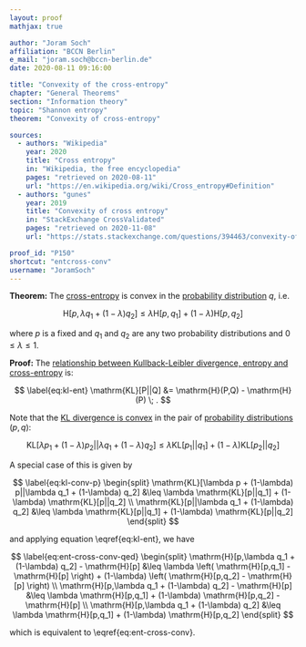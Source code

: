 ```yaml
---
layout: proof
mathjax: true

author: "Joram Soch"
affiliation: "BCCN Berlin"
e_mail: "joram.soch@bccn-berlin.de"
date: 2020-08-11 09:16:00

title: "Convexity of the cross-entropy"
chapter: "General Theorems"
section: "Information theory"
topic: "Shannon entropy"
theorem: "Convexity of cross-entropy"

sources:
  - authors: "Wikipedia"
    year: 2020
    title: "Cross entropy"
    in: "Wikipedia, the free encyclopedia"
    pages: "retrieved on 2020-08-11"
    url: "https://en.wikipedia.org/wiki/Cross_entropy#Definition"
  - authors: "gunes"
    year: 2019
    title: "Convexity of cross entropy"
    in: "StackExchange CrossValidated"
    pages: "retrieved on 2020-11-08"
    url: "https://stats.stackexchange.com/questions/394463/convexity-of-cross-entropy"

proof_id: "P150"
shortcut: "entcross-conv"
username: "JoramSoch"
---
```



**Theorem:** The [cross-entropy](/D/ent-cross) is convex in the [probability distribution](/D/dist) $q$, i.e.

$$ \label{eq:ent-cross-conv}
\mathrm{H}[p,\lambda q_1 + (1-\lambda) q_2] \leq \lambda \mathrm{H}[p,q_1] + (1-\lambda) \mathrm{H}[p,q_2]
$$

where $p$ is a fixed and $q_1$ and $q_2$ are any two probability distributions and $0 \leq \lambda \leq 1$.


**Proof:** The [relationship between Kullback-Leibler divergence, entropy and cross-entropy](/P/kl-ent) is:

$$ \label{eq:kl-ent}
\mathrm{KL}[P||Q] &= \mathrm{H}(P,Q) - \mathrm{H}(P) \; .
$$

Note that the [KL divergence is convex](/P/kl-conv) in the pair of [probability distributions](/D/dist) $(p,q)$:

$$ \label{eq:kl-conv}
\mathrm{KL}[\lambda p_1 + (1-\lambda) p_2||\lambda q_1 + (1-\lambda) q_2] \leq \lambda \mathrm{KL}[p_1||q_1] + (1-\lambda) \mathrm{KL}[p_2||q_2]
$$

A special case of this is given by

$$ \label{eq:kl-conv-p}
\begin{split}
\mathrm{KL}[\lambda p + (1-\lambda) p||\lambda q_1 + (1-\lambda) q_2] &\leq \lambda \mathrm{KL}[p||q_1] + (1-\lambda) \mathrm{KL}[p||q_2] \\
\mathrm{KL}[p||\lambda q_1 + (1-\lambda) q_2] &\leq \lambda \mathrm{KL}[p||q_1] + (1-\lambda) \mathrm{KL}[p||q_2]
\end{split}
$$

and applying equation \eqref{eq:kl-ent}, we have

$$ \label{eq:ent-cross-conv-qed}
\begin{split}
\mathrm{H}[p,\lambda q_1 + (1-\lambda) q_2] - \mathrm{H}[p] &\leq \lambda \left( \mathrm{H}[p,q_1] - \mathrm{H}[p] \right) + (1-\lambda) \left( \mathrm{H}[p,q_2] - \mathrm{H}[p] \right) \\
\mathrm{H}[p,\lambda q_1 + (1-\lambda) q_2] - \mathrm{H}[p] &\leq \lambda \mathrm{H}[p,q_1] + (1-\lambda) \mathrm{H}[p,q_2] - \mathrm{H}[p] \\
\mathrm{H}[p,\lambda q_1 + (1-\lambda) q_2] &\leq \lambda \mathrm{H}[p,q_1] + (1-\lambda) \mathrm{H}[p,q_2]
\end{split}
$$

which is equivalent to \eqref{eq:ent-cross-conv}.